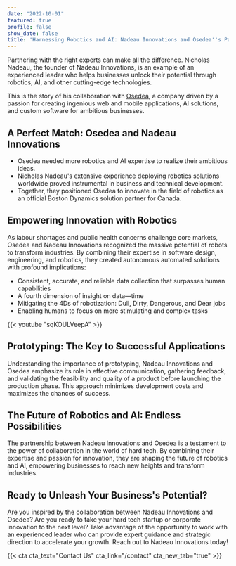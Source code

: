 ```yaml
---
date: "2022-10-01"
featured: true
profile: false
show_date: false
title: 'Harnessing Robotics and AI: Nadeau Innovations and Osedea''s Path to Innovation'
---
```


Partnering with the right experts can make all the difference. Nicholas Nadeau, the founder of Nadeau Innovations, is an example of an experienced leader who helps businesses unlock their potential through robotics, AI, and other cutting-edge technologies.

This is the story of his collaboration with [Osedea](https://www.osedea.com/), a company driven by a passion for creating ingenious web and mobile applications, AI solutions, and custom software for ambitious businesses.

## A Perfect Match: Osedea and Nadeau Innovations

- Osedea needed more robotics and AI expertise to realize their ambitious ideas.
- Nicholas Nadeau's extensive experience deploying robotics solutions worldwide proved instrumental in business and technical development.
- Together, they positioned Osedea to innovate in the field of robotics as an official Boston Dynamics solution partner for Canada.

## Empowering Innovation with Robotics

As labour shortages and public health concerns challenge core markets, Osedea and Nadeau Innovations recognized the massive potential of robots to transform industries. By combining their expertise in software design, engineering, and robotics, they created autonomous automated solutions with profound implications:

- Consistent, accurate, and reliable data collection that surpasses human capabilities
- A fourth dimension of insight on data—time
- Mitigating the 4Ds of robotization: Dull, Dirty, Dangerous, and Dear jobs
- Enabling humans to focus on more stimulating and complex tasks

{{< youtube "sqKOULVeepA" >}}

## Prototyping: The Key to Successful Applications

Understanding the importance of prototyping, Nadeau Innovations and Osedea emphasize its role in effective communication, gathering feedback, and validating the feasibility and quality of a product before launching the production phase. This approach minimizes development costs and maximizes the chances of success.

## The Future of Robotics and AI: Endless Possibilities

The partnership between Nadeau Innovations and Osedea is a testament to the power of collaboration in the world of hard tech. By combining their expertise and passion for innovation, they are shaping the future of robotics and AI, empowering businesses to reach new heights and transform industries.

## Ready to Unleash Your Business's Potential?

Are you inspired by the collaboration between Nadeau Innovations and Osedea? Are you ready to take your hard tech startup or corporate innovation to the next level? Take advantage of the opportunity to work with an experienced leader who can provide expert guidance and strategic direction to accelerate your growth. Reach out to Nadeau Innovations today!

{{< cta cta_text="Contact Us" cta_link="/contact" cta_new_tab="true" >}}

